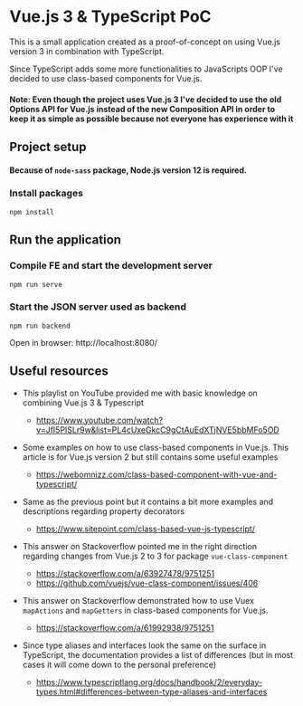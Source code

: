 # Vue.js 3 & TypeScript PoC
This is a small application created as a proof-of-concept on using Vue.js version 3 in combination with TypeScript.

Since TypeScript adds some more functionalities to JavaScripts OOP I've decided to use class-based components for Vue.js.

#### Note: Even though the project uses Vue.js 3 I've decided to use the old Options API for Vue.js instead of the new Composition API in order to keep it as simple as possible because not everyone has experience with it

## Project setup
#### Because of `node-sass` package, Node.js version 12 is required.
### Install packages
```
npm install
```

## Run the application
### Compile FE and start the development server
```
npm run serve
```

### Start the JSON server used as backend
```
npm run backend
```

Open in browser: http://localhost:8080/

## Useful resources
- This playlist on YouTube provided me with basic knowledge on combining Vue.js 3 & Typescript
  - https://www.youtube.com/watch?v=JfI5PISLr9w&list=PL4cUxeGkcC9gCtAuEdXTjNVE5bbMFo5OD


- Some examples on how to use class-based components in Vue.js. This article is for Vue.js version 2 but still contains some useful examples
  - https://webomnizz.com/class-based-component-with-vue-and-typescript/


- Same as the previous point but it contains a bit more examples and descriptions regarding property decorators
  - https://www.sitepoint.com/class-based-vue-js-typescript/


- This answer on Stackoverflow pointed me in the right direction regarding changes from Vue.js 2 to 3 for package `vue-class-component`
  - https://stackoverflow.com/a/63927478/9751251
  - https://github.com/vuejs/vue-class-component/issues/406


- This answer on Stackoverflow demonstrated how to use Vuex `mapActions` and `mapGetters` in class-based components for Vue.js.
  - https://stackoverflow.com/a/61992938/9751251


- Since type aliases and interfaces look the same on the surface in TypeScript, the documentation provides a list of differences (but in most cases it will come down to the personal preference)
  - https://www.typescriptlang.org/docs/handbook/2/everyday-types.html#differences-between-type-aliases-and-interfaces
